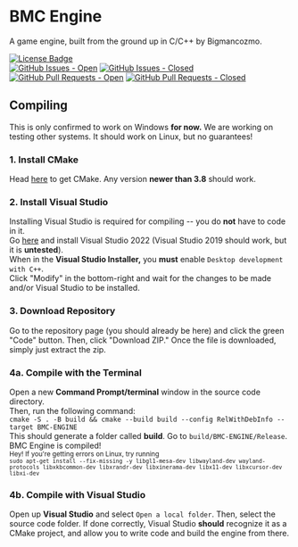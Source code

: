 # BMC Engine

A game engine, built from the ground up in C/C++ by Bigmancozmo.

<div>
  <span>
    <a href="LICENSE"><img alt="License Badge" src="https://img.shields.io/github/license/Bigmancozmo-Software/BMC-Engine?label=license&style=flat-square" /></a>
    <br/>
    <a href="https://github.com/Bigmancozmo-Software/BMC-Engine/issues"><img alt="GitHub Issues - Open" src="https://img.shields.io/github/issues/Bigmancozmo-Software/BMC-Engine?style=flat-square" /></a>
    <a href="https://github.com/Bigmancozmo-Software/BMC-Engine/issues"><img alt="GitHub Issues - Closed" src="https://img.shields.io/github/issues-closed/Bigmancozmo-Software/BMC-Engine?style=flat-square" /></a>
    <br/>
    <a href="https://github.com/Bigmancozmo-Software/BMC-Engine/pulls"><img alt="GitHub Pull Requests - Open" src="https://img.shields.io/github/issues-pr/Bigmancozmo-Software/BMC-Engine?style=flat-square" /></a>
    <a href="https://github.com/Bigmancozmo-Software/BMC-Engine/pulls"><img alt="GitHub Pull Requests - Closed" src="https://img.shields.io/github/issues-pr-closed/Bigmancozmo-Software/BMC-Engine?style=flat-square" /></a>
    <br/>
  </span>
</div>

## Compiling
This is only confirmed to work on Windows **for now.** We are working on testing other systems. It should work on Linux, but no guarantees!

### 1. Install CMake
Head [here](https://cmake.org/download/) to get CMake. Any version **newer than 3.8** should work.

### 2. Install Visual Studio
Installing Visual Studio is required for compiling -- you do **not** have to code in it.<br/>Go [here](https://visualstudio.microsoft.com/vs/) and install Visual Studio 2022 (Visual Studio 2019 should work, but it is **untested**).<br/>When in the **Visual Studio Installer,** you **must** enable `Desktop development with C++`.<br/>Click "Modify" in the bottom-right and wait for the changes to be made and/or Visual Studio to be installed.

### 3. Download Repository
Go to the repository page (you should already be here) and click the green "Code" button. Then, click "Download ZIP." Once the file is downloaded, simply just extract the zip.

### 4a. Compile with the Terminal
Open a new **Command Prompt/terminal** window in the source code directory.<br/>Then, run the following command:<br/>`cmake -S . -B build && cmake --build build --config RelWithDebInfo --target BMC-ENGINE`<br/>This should generate a folder called **build**. Go to `build/BMC-ENGINE/Release`. BMC Engine is compiled!<br/>
<sub>Hey! If you're getting errors on Linux, try running</sub><br/>
<sup>`sudo apt-get install --fix-missing -y libgl1-mesa-dev libwayland-dev wayland-protocols libxkbcommon-dev libxrandr-dev libxinerama-dev libx11-dev libxcursor-dev libxi-dev`</sup>

### 4b. Compile with Visual Studio
Open up **Visual Studio** and select `Open a local folder`. Then, select the source code folder. If done correctly, Visual Studio **should** recognize it as a CMake project, and allow you to write code and build the engine from there.
